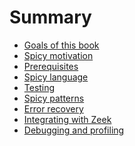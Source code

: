 # Summary

- [Goals of this book](./goals.md)
- [Spicy motivation]()
- [Prerequisites](./prerequisites.md)
- [Spicy language]()
- [Testing]()
- [Spicy patterns]()
- [Error recovery]()
- [Integrating with Zeek]()
- [Debugging and profiling]()
